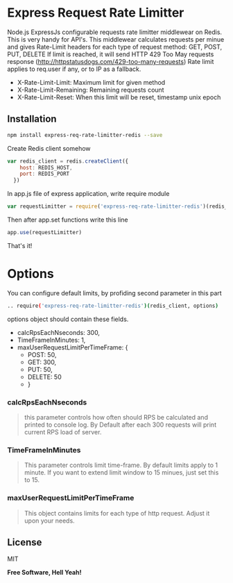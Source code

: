 # Express Request Rate Limitter

Node.js ExpressJs configurable requests rate limitter middlewear on Redis.
This is very handy for API's. This middlewear calculates requests per minue and gives Rate-Limit headers for each type of request method: GET, POST, PUT, DELETE
If limit is reached, it will send HTTP 429 Too May requests response (http://httpstatusdogs.com/429-too-many-requests)
Rate limit applies to req.user if any, or to IP as a fallback.

  - X-Rate-Limit-Limit: Maximum limit for given method
  - X-Rate-Limit-Remaining: Remaining requests count
  - X-Rate-Limit-Reset: When this limit will be reset, timestamp unix epoch

## Installation
```sh
npm install express-req-rate-limitter-redis --save
```

Create Redis client somehow
```javascript
var redis_client = redis.createClient({
    host: REDIS_HOST,
    port: REDIS_PORT
  })
```

In app.js file of express application, write require module
```javascript
var requestLimitter = require('express-req-rate-limitter-redis')(redis_client)
```

Then after app.set functions write this line
```javascript
app.use(requestLimitter)
```
That's it!





# Options
You can configure default limits, by profiding second parameter in this part
```sh
.. require('express-req-rate-limitter-redis')(redis_client, options)
```
options object should contain these fields.
* calcRpsEachNseconds: 300,
* TimeFrameInMinutes: 1,
*  maxUserRequestLimitPerTimeFrame: {
    *  POST: 50,
    *  GET: 300,
    *  PUT: 50,
    *  DELETE: 50
    *  }

### calcRpsEachNseconds
> this parameter controls how often should RPS be calculated and printed to console log. By Default after each 300 requests will print current RPS load of server.

### TimeFrameInMinutes
> This parameter controls limit time-frame. By default limits apply to 1 minute. If you want to extend limit window to 15 minues, just set this to 15.

### maxUserRequestLimitPerTimeFrame
> This object contains limits for each type of http request. Adjust it upon your needs.

License
----

MIT

**Free Software, Hell Yeah!**

